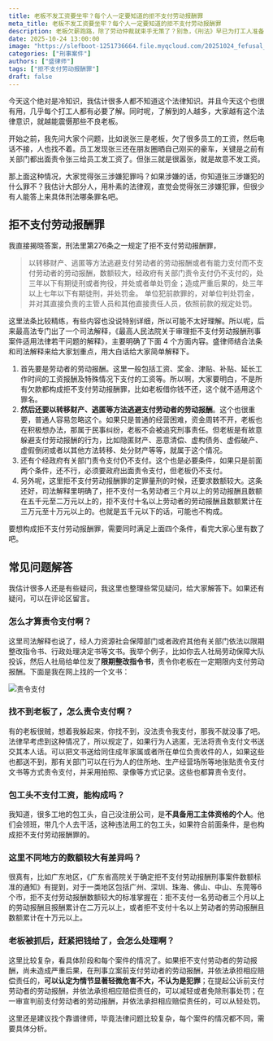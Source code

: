 ```yaml
---
title: 老板不发工资要坐牢？每个人一定要知道的拒不支付劳动报酬罪
meta_title: 老板不发工资要坐牢？每个人一定要知道的拒不支付劳动报酬罪
description: 老板欠薪跑路，除了劳动仲裁就束手无策了？别急，《刑法》早已为打工人准备了“王炸”武器！本文将为你深度剖析一个每个劳动者都应了解的罪名——“拒不支付劳动报酬罪”。你将明白，这并非普通的民事纠纷，而是能让老板面临最高七年有期徒刑的刑事犯罪。但请注意，并非所有欠薪都会入刑。文章将为你详细拆解构成此罪的四大硬核条件：必须是恶意“转移财产、逃匿”；经劳动监察部门书面“责令支付”后仍拒不支付；欠薪数额较大；且拖欠的是工资奖金等劳动报酬。读懂这四个关键点，才能在维权时握紧法律武器，让“老赖”老板付出应有的代价。
date: 2025-10-24 13:00:00
image: "https://slefboot-1251736664.file.myqcloud.com/20251024_fefusal_to_pay.webp"
categories: ["刑事案件"]
authors: ["盛律师"]
tags: ["拒不支付劳动报酬罪"]
draft: false
---
```


今天这个绝对是冷知识，我估计很多人都不知道这个法律知识。并且今天这个也很有用，几乎每个打工人都有必要了解。同时呢，了解到的人越多，大家越有这个法律意识，就越能震慑那些不良老板。

开始之前，我先问大家个问题，比如说张三是老板，欠了很多员工的工资，然后电话不接，人也找不着。员工发现张三还在朋友圈晒自己刚买的豪车，关键是之前有关部门都出面责令张三给员工发工资了。但张三就是很嚣张，就是故意不发工资。

那上面这种情况，大家觉得张三涉嫌犯罪吗？如果涉嫌的话，你知道张三涉嫌犯的什么罪不？我估计大部分人，用朴素的法律观，直觉会觉得张三涉嫌犯罪，但很少有人能答上来具体刑法哪条罪名吧。

## 拒不支付劳动报酬罪

我直接揭晓答案，刑法里第276条之一规定了拒不支付劳动报酬罪，

> 以转移财产、逃匿等方法逃避支付劳动者的劳动报酬或者有能力支付而不支付劳动者的劳动报酬，数额较大，经政府有关部门责令支付仍不支付的，处三年以下有期徒刑或者拘役，并处或者单处罚金；造成严重后果的，处三年以上七年以下有期徒刑，并处罚金。
> 单位犯前款罪的，对单位判处罚金，并对其直接负责的主管人员和其他直接责任人员，依照前款的规定处罚。

这里法条比较精练，有些内容也没说特别详细，所以可能不太好理解。所以呢，后来最高法专门出了一个司法解释，《最高人民法院关于审理拒不支付劳动报酬刑事案件适用法律若干问题的解释》，主要明确了下面 4 个方面内容。盛律师结合法条和司法解释来给大家划重点，用大白话给大家简单解释下。

1. 首先要是劳动者的劳动报酬。这里一般包括工资、奖金、津贴、补贴、延长工作时间的工资报酬及特殊情况下支付的工资等。所以啊，大家要明白，不是所有欠款都构成拒不支付劳动报酬罪，比如老板借你钱不还，这个就不适用这个罪名。
2. **然后还要以转移财产、逃匿等方法逃避支付劳动者的劳动报酬**。这个也很重要，普通人容易忽略这个。如果只是普通的经营困难，资金周转不开，老板也在积极想办法，那属于民事纠纷，老板不会被追究刑事责任。但老板是有故意躲避支付劳动报酬的行为，比如隐匿财产、恶意清偿、虚构债务、虚假破产、虚假倒闭或者以其他方法转移、处分财产等等，就属于这个情况。
3. 还有个经政府有关部门责令支付仍不支付。这个也是必要条件，如果只是前面两个条件，还不行，必须要政府出面责令支付，但老板仍不支付。
4. 另外呢，这里拒不支付劳动报酬罪的定罪量刑的时候，还要求数额较大。这条还好，司法解释里明确了，拒不支付一名劳动者三个月以上的劳动报酬且数额在五千元至二万元以上的，拒不支付十名以上劳动者的劳动报酬且数额累计在三万元至十万元以上的。也就是五千元以下的话，可能也不构成。

要想构成拒不支付劳动报酬罪，需要同时满足上面四个条件，看完大家心里有数了吧。

## 常见问题解答

我估计很多人还是有些疑问，我这里也整理些常见疑问，给大家解答下。如果还有疑问，可以在评论区留言。

### 怎么才算责令支付啊？

这里司法解释也说了，经人力资源社会保障部门或者政府其他有关部门依法以限期整改指令书、行政处理决定书等文书。我举个例子，比如你去人社局劳动保障大队投诉，然后人社局给单位发了**限期整改指令书**，责令你老板在一定期限内支付劳动报酬。下面是我在网上找的一个文书：

![责令支付](https://slefboot-1251736664.file.myqcloud.com/20251024_fefusal_to_pay_1.webp)

### 找不到老板了，怎么责令支付啊？

有的老板很贼，想着我躲起来，你找不到，没法责令我支付，那我不就没事了吧。法律早考虑到这种情况了，所以规定了，如果行为人逃匿，无法将责令支付文书送交其本人话。可以把文书送给同住成年家属或者所在单位负责收件的人，如果这些也都送不到，那有关部门可以在行为人的住所地、生产经营场所等地张贴责令支付文书等方式责令支付，并采用拍照、录像等方式记录。这些也都算责令支付。

### 包工头不支付工资，能构成吗？

我知道，很多工地的包工头，自己没注册公司，是**不具备用工主体资格的个人**。他们会领班，带几个人去干活，这种违法用工的包工头，如果符合前面条件，是也构成拒不支付劳动报酬罪的。

### 这里不同地方的数额较大有差异吗？

很真有，比如广东地区，《广东省高院关于确定拒不支付劳动报酬刑事案件数额标准的通知》有提到，对于一类地区包括广州、深圳、珠海、佛山、中山、东莞等6个市，拒不支付劳动报酬数额较大的标准掌握在：拒不支付一名劳动者三个月以上的劳动报酬且报酬累计在二万元以上，或者拒不支付十名以上劳动者的劳动报酬且数额累计在十万元以上。

### 老板被抓后，赶紧把钱给了，会怎么处理啊？

这里比较复杂，看具体阶段和每个案件的情况了。如果拒不支付劳动者的劳动报酬，尚未造成严重后果，在刑事立案前支付劳动者的劳动报酬，并依法承担相应赔偿责任的，**可以认定为情节显著轻微危害不大，不认为是犯罪**；在提起公诉前支付劳动者的劳动报酬，并依法承担相应赔偿责任的，可以减轻或者免除刑事处罚；在一审宣判前支付劳动者的劳动报酬，并依法承担相应赔偿责任的，可以从轻处罚。

这里还是建议找个靠谱律师，毕竟法律问题比较复杂，每个案件的情况都不同，需要具体分析。
